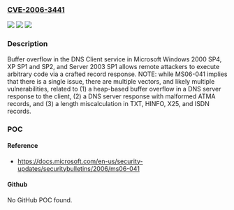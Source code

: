 ### [CVE-2006-3441](https://cve.mitre.org/cgi-bin/cvename.cgi?name=CVE-2006-3441)
![](https://img.shields.io/static/v1?label=Product&message=n%2Fa&color=blue)
![](https://img.shields.io/static/v1?label=Version&message=n%2Fa&color=blue)
![](https://img.shields.io/static/v1?label=Vulnerability&message=n%2Fa&color=brighgreen)

### Description

Buffer overflow in the DNS Client service in Microsoft Windows 2000 SP4, XP SP1 and SP2, and Server 2003 SP1 allows remote attackers to execute arbitrary code via a crafted record response.  NOTE: while MS06-041 implies that there is a single issue, there are multiple vectors, and likely multiple vulnerabilities, related to (1) a heap-based buffer overflow in a DNS server response to the client, (2) a DNS server response with malformed ATMA records, and (3) a length miscalculation in TXT, HINFO, X25, and ISDN records.

### POC

#### Reference
- https://docs.microsoft.com/en-us/security-updates/securitybulletins/2006/ms06-041

#### Github
No GitHub POC found.

